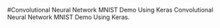 #Convolutional Neural Network MNIST Demo Using Keras
Convolutional Neural Network MNIST Demo Using Keras.
